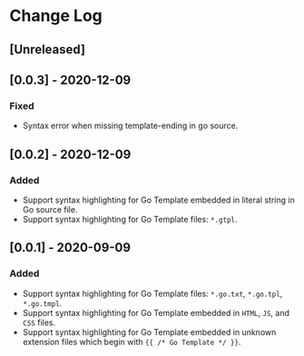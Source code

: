 # Change Log

## [Unreleased]

## [0.0.3] - 2020-12-09
### Fixed
- Syntax error when missing template-ending in go source.

## [0.0.2] - 2020-12-09
### Added
- Support syntax highlighting for Go Template embedded in literal string in Go source file.
- Support syntax highlighting for Go Template files: `*.gtpl`.

## [0.0.1] - 2020-09-09
### Added
- Support syntax highlighting for Go Template files: `*.go.txt`, `*.go.tpl`, `*.go.tmpl`.
- Support syntax highlighting for Go Template embedded in `HTML`, `JS`, and `CSS` files.
- Support syntax highlighting for Go Template embedded in unknown extension files which begin with `{{ /* Go Template */ }}`.
